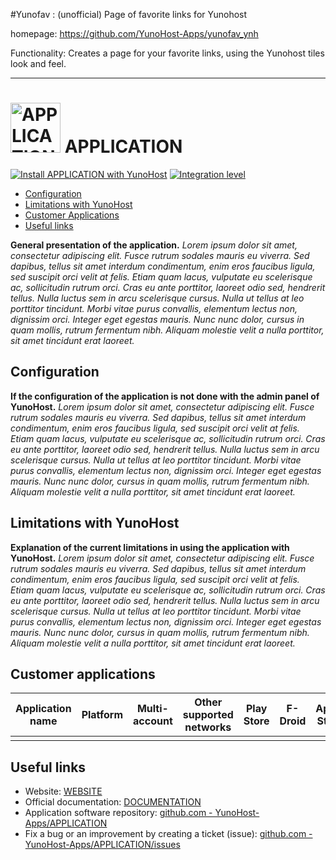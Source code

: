 #Yunofav : (unofficial) Page of favorite links for Yunohost

homepage: https://github.com/YunoHost-Apps/yunofav_ynh

Functionality: Creates a page for your favorite links, using the Yunohost tiles look and feel.

-----------------------------------

# <img src="/images/APPLICATION_logo.svg" width="80px" alt="APPLICATION's logo"> APPLICATION

[![Install APPLICATION with YunoHost](https://install-app.yunohost.org/install-with-yunohost.png)](https://install-app.yunohost.org/?app=APPLICATION) [![Integration level](https://dash.yunohost.org/integration/APPLICATION.svg)](https://dash.yunohost.org/appci/app/APPLICATION)

- [Configuration](#Configuration)
- [Limitations with YunoHost](#limitations-with-yunohost)
- [Customer Applications](#Customer-applications)
- [Useful links](#useful-links)

**General presentation of the application.** *Lorem ipsum dolor sit amet, consectetur adipiscing elit. Fusce rutrum sodales mauris eu viverra. Sed dapibus, tellus sit amet interdum condimentum, enim eros faucibus ligula, sed suscipit orci velit at felis. Etiam quam lacus, vulputate eu scelerisque ac, sollicitudin rutrum orci. Cras eu ante porttitor, laoreet odio sed, hendrerit tellus. Nulla luctus sem in arcu scelerisque cursus. Nulla ut tellus at leo porttitor tincidunt. Morbi vitae purus convallis, elementum lectus non, dignissim orci. Integer eget egestas mauris. Nunc nunc dolor, cursus in quam mollis, rutrum fermentum nibh. Aliquam molestie velit a nulla porttitor, sit amet tincidunt erat laoreet.*

## Configuration

**If the configuration of the application is not done with the admin panel of YunoHost.** *Lorem ipsum dolor sit amet, consectetur adipiscing elit. Fusce rutrum sodales mauris eu viverra. Sed dapibus, tellus sit amet interdum condimentum, enim eros faucibus ligula, sed suscipit orci velit at felis. Etiam quam lacus, vulputate eu scelerisque ac, sollicitudin rutrum orci. Cras eu ante porttitor, laoreet odio sed, hendrerit tellus. Nulla luctus sem in arcu scelerisque cursus. Nulla ut tellus at leo porttitor tincidunt. Morbi vitae purus convallis, elementum lectus non, dignissim orci. Integer eget egestas mauris. Nunc nunc dolor, cursus in quam mollis, rutrum fermentum nibh. Aliquam molestie velit a nulla porttitor, sit amet tincidunt erat laoreet.*

## Limitations with YunoHost

**Explanation of the current limitations in using the application with YunoHost.** *Lorem ipsum dolor sit amet, consectetur adipiscing elit. Fusce rutrum sodales mauris eu viverra. Sed dapibus, tellus sit amet interdum condimentum, enim eros faucibus ligula, sed suscipit orci velit at felis. Etiam quam lacus, vulputate eu scelerisque ac, sollicitudin rutrum orci. Cras eu ante porttitor, laoreet odio sed, hendrerit tellus. Nulla luctus sem in arcu scelerisque cursus. Nulla ut tellus at leo porttitor tincidunt. Morbi vitae purus convallis, elementum lectus non, dignissim orci. Integer eget egestas mauris. Nunc nunc dolor, cursus in quam mollis, rutrum fermentum nibh. Aliquam molestie velit a nulla porttitor, sit amet tincidunt erat laoreet.*

## Customer applications

| Application name | Platform | Multi-account | Other supported networks | Play Store | F-Droid | Apple Store | *Other* |
|------------------|----------|---------------|--------------------------|------------|---------|-------------|---------|
|                  |          |               |                          |            |         |             |         |

## Useful links

+ Website: [WEBSITE](#)
+ Official documentation: [DOCUMENTATION](#)
+ Application software repository: [github.com - YunoHost-Apps/APPLICATION](https://github.com/YunoHost-Apps/APPLICATION_ynh)
+ Fix a bug or an improvement by creating a ticket (issue): [github.com - YunoHost-Apps/APPLICATION/issues](https://github.com/YunoHost-Apps/APPLICATION_ynh/issues)
